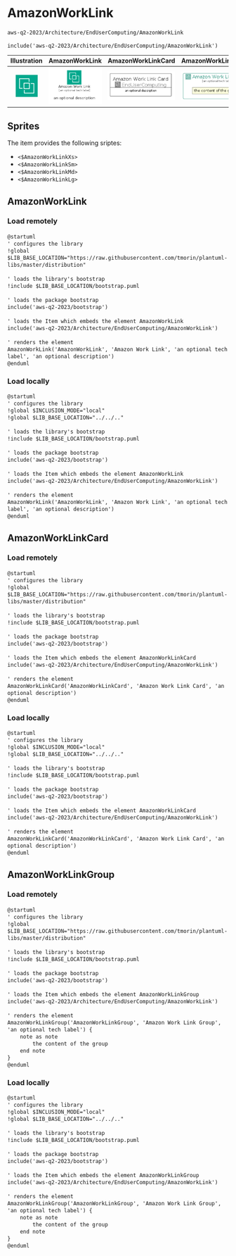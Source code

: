 # AmazonWorkLink


```text
aws-q2-2023/Architecture/EndUserComputing/AmazonWorkLink
```

```text
include('aws-q2-2023/Architecture/EndUserComputing/AmazonWorkLink')
```



| Illustration | AmazonWorkLink | AmazonWorkLinkCard | AmazonWorkLinkGroup |
| :---: | :---: | :---: | :---: |
| ![illustration for Illustration](../../../aws-q2-2023/Architecture/EndUserComputing/AmazonWorkLink.png) | ![illustration for AmazonWorkLink](../../../aws-q2-2023/Architecture/EndUserComputing/AmazonWorkLink.Local.png) | ![illustration for AmazonWorkLinkCard](../../../aws-q2-2023/Architecture/EndUserComputing/AmazonWorkLinkCard.Local.png) | ![illustration for AmazonWorkLinkGroup](../../../aws-q2-2023/Architecture/EndUserComputing/AmazonWorkLinkGroup.Local.png) |



## Sprites
The item provides the following sriptes:

- `<$AmazonWorkLinkXs>`
- `<$AmazonWorkLinkSm>`
- `<$AmazonWorkLinkMd>`
- `<$AmazonWorkLinkLg>`





## AmazonWorkLink

### Load remotely
```plantuml
@startuml
' configures the library
!global $LIB_BASE_LOCATION="https://raw.githubusercontent.com/tmorin/plantuml-libs/master/distribution"

' loads the library's bootstrap
!include $LIB_BASE_LOCATION/bootstrap.puml

' loads the package bootstrap
include('aws-q2-2023/bootstrap')

' loads the Item which embeds the element AmazonWorkLink
include('aws-q2-2023/Architecture/EndUserComputing/AmazonWorkLink')

' renders the element
AmazonWorkLink('AmazonWorkLink', 'Amazon Work Link', 'an optional tech label', 'an optional description')
@enduml
```

### Load locally
```plantuml
@startuml
' configures the library
!global $INCLUSION_MODE="local"
!global $LIB_BASE_LOCATION="../../.."

' loads the library's bootstrap
!include $LIB_BASE_LOCATION/bootstrap.puml

' loads the package bootstrap
include('aws-q2-2023/bootstrap')

' loads the Item which embeds the element AmazonWorkLink
include('aws-q2-2023/Architecture/EndUserComputing/AmazonWorkLink')

' renders the element
AmazonWorkLink('AmazonWorkLink', 'Amazon Work Link', 'an optional tech label', 'an optional description')
@enduml
```

## AmazonWorkLinkCard

### Load remotely
```plantuml
@startuml
' configures the library
!global $LIB_BASE_LOCATION="https://raw.githubusercontent.com/tmorin/plantuml-libs/master/distribution"

' loads the library's bootstrap
!include $LIB_BASE_LOCATION/bootstrap.puml

' loads the package bootstrap
include('aws-q2-2023/bootstrap')

' loads the Item which embeds the element AmazonWorkLinkCard
include('aws-q2-2023/Architecture/EndUserComputing/AmazonWorkLink')

' renders the element
AmazonWorkLinkCard('AmazonWorkLinkCard', 'Amazon Work Link Card', 'an optional description')
@enduml
```

### Load locally
```plantuml
@startuml
' configures the library
!global $INCLUSION_MODE="local"
!global $LIB_BASE_LOCATION="../../.."

' loads the library's bootstrap
!include $LIB_BASE_LOCATION/bootstrap.puml

' loads the package bootstrap
include('aws-q2-2023/bootstrap')

' loads the Item which embeds the element AmazonWorkLinkCard
include('aws-q2-2023/Architecture/EndUserComputing/AmazonWorkLink')

' renders the element
AmazonWorkLinkCard('AmazonWorkLinkCard', 'Amazon Work Link Card', 'an optional description')
@enduml
```

## AmazonWorkLinkGroup

### Load remotely
```plantuml
@startuml
' configures the library
!global $LIB_BASE_LOCATION="https://raw.githubusercontent.com/tmorin/plantuml-libs/master/distribution"

' loads the library's bootstrap
!include $LIB_BASE_LOCATION/bootstrap.puml

' loads the package bootstrap
include('aws-q2-2023/bootstrap')

' loads the Item which embeds the element AmazonWorkLinkGroup
include('aws-q2-2023/Architecture/EndUserComputing/AmazonWorkLink')

' renders the element
AmazonWorkLinkGroup('AmazonWorkLinkGroup', 'Amazon Work Link Group', 'an optional tech label') {
    note as note
        the content of the group
    end note
}
@enduml
```

### Load locally
```plantuml
@startuml
' configures the library
!global $INCLUSION_MODE="local"
!global $LIB_BASE_LOCATION="../../.."

' loads the library's bootstrap
!include $LIB_BASE_LOCATION/bootstrap.puml

' loads the package bootstrap
include('aws-q2-2023/bootstrap')

' loads the Item which embeds the element AmazonWorkLinkGroup
include('aws-q2-2023/Architecture/EndUserComputing/AmazonWorkLink')

' renders the element
AmazonWorkLinkGroup('AmazonWorkLinkGroup', 'Amazon Work Link Group', 'an optional tech label') {
    note as note
        the content of the group
    end note
}
@enduml
```

